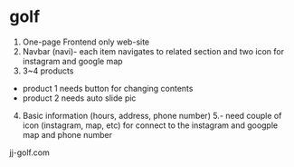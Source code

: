 # golf

1. One-page Frontend only web-site
2. Navbar (navi)- each item navigates to related section and two icon for instagram and google map
3. 3~4 products
-  product 1 needs button for changing contents
-  product 2 needs auto slide pic 
4. Basic information (hours, address, phone number)
5.- need couple of icon (instagram, map, etc) for connect to the instagram and googple map and phone number

jj-golf.com
